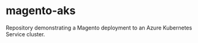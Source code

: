 # magento-aks
Repository demonstrating a Magento deployment to an Azure Kubernetes Service cluster.
